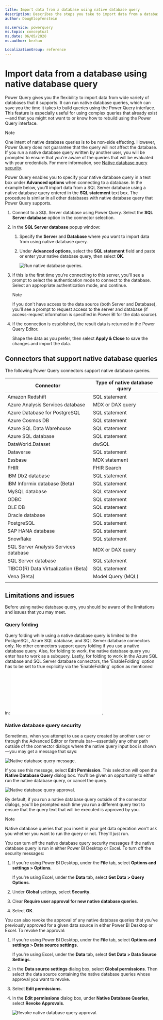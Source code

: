 ```yaml
---
title: Import data from a database using native database query
description: Describes the steps you take to import data from a database using a native database query
author: DougKlopfenstein

ms.service: powerquery
ms.topic: conceptual
ms.date: 06/05/2020
ms.author: bezhan

LocalizationGroup: reference
---
```


# Import data from a database using native database query

Power Query gives you the flexibility to import data from wide variety of databases that it supports. It can run native database queries, which can save you the time it takes to build queries using the Power Query interface. This feature is especially useful for using complex queries that already exist&mdash;and that you might not want to or know how to rebuild using the Power Query interface.

>[!Note]
> One intent of native database queries is to be non-side effecting. However, Power Query does not guarantee that the query will not affect the database. If you run a native database query written by another user, you will be prompted to ensure that you're aware of the queries that will be evaluated with your credentials. For more information, see [Native database query security](#native-database-query-security).

Power Query enables you to specify your native database query in a text box under **Advanced options** when connecting to a database. In the example below, you'll import data from a SQL Server database using a native database query entered in the **SQL statement** text box. The procedure is similar in all other databases with native database query that Power Query supports.

1. Connect to a SQL Server database using Power Query. Select the **SQL Server database** option in the connector selection.

2. In the **SQL Server database** popup window:

   1. Specify the **Server** and **Database** where you want to import data from using native database query.

   2. Under **Advanced options**, select the **SQL statement** field and paste or enter your native database query, then select **OK**.

      ![Run native database queries.](media/native-database-query/database-select-dialog.png)

3. If this is the first time you're connecting to this server, you'll see a prompt to select the authentication mode to connect to the database. Select an appropriate authentication mode, and continue.

   >[!Note]
   > If you don't have access to the data source (both Server and Database), you'll see a prompt to request access to the server and database (if access-request information is specified in Power BI for the data source). 

4. If the connection is established, the result data is returned in the Power Query Editor.

   Shape the data as you prefer, then select **Apply & Close** to save the changes and import the data.

## Connectors that support native database queries

The following Power Query connectors support native database queries.

| Connector | Type of native database query
| --- | --- |
| Amazon Redshift | SQL statement |
| Azure Analysis Services database | MDX or DAX query |
| Azure Database for PostgreSQL | SQL statement |
| Azure Cosmos DB | SQL statement |
| Azure SQL Data Warehouse | SQL statement |
| Azure SQL database | SQL statement |
| DataWorld.Dataset | dwSQL |
| Dataverse | SQL statement |
| Essbase | MDX statement |
| FHIR | FHIR Search |
| IBM Db2 database | SQL statement |
| IBM Informix database (Beta) | SQL statement |
| MySQL database | SQL statement |
| ODBC | SQL statement |
| OLE DB | SQL statement |
| Oracle database | SQL statement |
| PostgreSQL | SQL statement |
| SAP HANA database | SQL statement |
| Snowflake | SQL statement |
| SQL Server Analysis Services database | MDX or DAX query |
| SQL Server database | SQL statement |
| TIBCO(R) Data Virtualization (Beta) | SQL statement |
| Vena (Beta) | Model Query (MQL) |
| | |

## Limitations and issues

Before using native database query, you should be aware of the limitations and issues that you may meet.

### Query folding

Query folding while using a native database query is limited to the PostgreSQL, Azure SQL database, and SQL Server database connectors only. No other connectors support query folding if you use a native database query. Also, for folding to work, the native database query you enter has to work as a subquery. Lastly, for folding to work in the Azure SQL database and SQL Server database connectors, the 'EnableFolding' option has to be set to true explicitly via the 'EnableFolding' option as mentioned in: ![Native Query Folding](../Connectors/PostgreSQL.md#native-query-folding).

### Native database query security

Sometimes, when you attempt to use a query created by another user or through the Advanced Editor or formula bar&mdash;essentially any other path outside of the connector dialogs where the native query input box is shown&mdash;you may get a message that says:

![Native database query message.](media/native-database-query/native-permission.png)

If you see this message, select **Edit Permission**. This selection will open the **Native Database Query** dialog box. You'll be given an opportunity to either run the native database query, or cancel the query.

![Native database query approval.](media/native-database-query/approve-query.png)

By default, if you run a native database query outside of the connector dialogs, you'll be prompted each time you run a different query text to ensure that the query text that will be executed is approved by you.

>[!Note]
> Native database queries that you insert in your get data operation won't ask you whether you want to run the query or not. They'll just run.

You can turn off the native database query security messages if the native database query is run in either Power BI Desktop or Excel. To turn off the security messages:

1. If you're using Power BI Desktop, under the **File** tab, select **Options and settings > Options**. 

   If you're using Excel, under the **Data** tab, select **Get Data > Query Options**.

2. Under **Global** settings, select **Security**.

3. Clear **Require user approval for new native database queries**.

4. Select **OK**.

You can also revoke the approval of any native database queries that you've previously approved for a given data source in either Power BI Desktop or Excel. To revoke the approval:

1. If you're using Power BI Desktop, under the **File** tab, select **Options and settings > Data source settings**.

   If you're using Excel, under the **Data** tab, select **Get Data > Data Source Settings**.

2. In the **Data source settings** dialog box, select **Global permissions**. Then select the data source containing the native database queries whose approval you want to revoke.

3. Select **Edit permissions**.

3. In the **Edit permissions** dialog box, under **Native Database Queries**, select **Revoke Approvals**.

   ![Revoke native database query approval.](media/native-database-query/revoke-native-approval.png)
